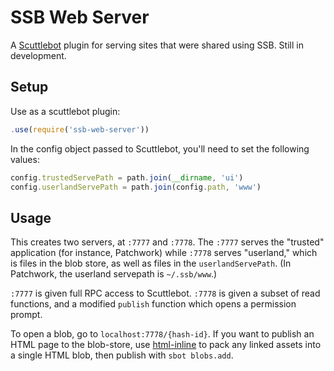 # SSB Web Server

A [Scuttlebot](https://github.com/ssbc/scuttlebot) plugin for serving sites that were shared using SSB.
Still in development.

## Setup

Use as a scuttlebot plugin:

```js
.use(require('ssb-web-server'))
```

In the config object passed to Scuttlebot, you'll need to set the following values:

```js
config.trustedServePath = path.join(__dirname, 'ui')
config.userlandServePath = path.join(config.path, 'www')
```

## Usage

This creates two servers, at `:7777` and `:7778`. The `:7777` serves the "trusted" application (for instance, Patchwork) while `:7778` serves "userland," which is files in the blob store, as well as files in the `userlandServePath`. (In Patchwork, the userland servepath is `~/.ssb/www`.)

`:7777` is given full RPC access to Scuttlebot. `:7778` is given a subset of read functions, and a modified `publish` function which opens a permission prompt.

To open a blob, go to `localhost:7778/{hash-id}`. If you want to publish an HTML page to the blob-store, use [html-inline](https://www.npmjs.com/package/html-inline) to pack any linked assets into a single HTML blob, then publish with `sbot blobs.add`.